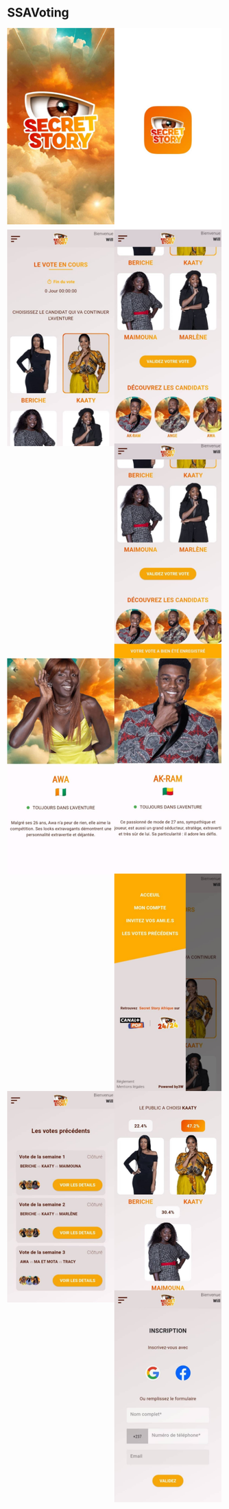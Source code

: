 

# SSAVoting



<img align="left" src="2.jpg" width="250" />
<img align="left" src="1.jpg" width="250" />
<img align="left" src="5.jpg" width="250" />
<img align="left" src="3.jpg" width="250" />
<img align="left" src="4.jpg" width="250" />
<img align="left" src="6.jpg" width="250" />
<img align="left" src="7.jpg" width="250" />
<img align="left" src="8.jpg" width="250" />
<img align="left" src="9.jpg" width="250" />
<img align="left" src="10.jpg" width="250" />
<img align="left" src="11.jpg" width="250" />

